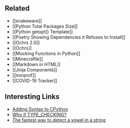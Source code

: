 ## Related

- [[snakeware]]
- [[Python Total Packages Size]]
- [[Python getopt() Template]]
- [[Poetry Showing Dependencies it Refuses to Install]]
- [[Ochrs 2.0]]
- [[Ochrs]]
- [[Mocking Functions in Python]]
- [[Minecraftle]]
- [[Markdown in HTML]]
- [[Jinja Components]]
- [[ironprof]]
- [[COVID-19 Tracker]]

## Interesting Links

- [Adding Syntax to CPython](https://leontrolski.github.io/grammar.html)
- [Why if TYPE_CHECKING?](https://vickiboykis.com/2023/12/11/why-if-type_checking/)
- [The fastest way to detect a vowel in a string](https://austinhenley.com/blog/vowels.html)
